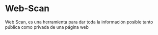 # Web-Scan
Web Scan, es una herramienta para dar toda la información posible tanto pública como privada de una página web
